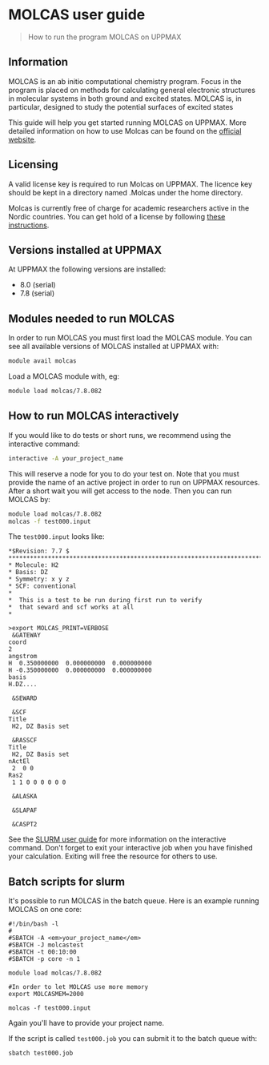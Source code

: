 # MOLCAS user guide

> How to run the program MOLCAS on UPPMAX

## Information
MOLCAS is an ab initio computational chemistry program. Focus in the program is placed on methods for calculating general electronic structures in molecular systems in both ground and excited states. MOLCAS is, in particular, designed to study the potential surfaces of excited states

This guide will help you get started running MOLCAS on UPPMAX. More detailed information on how to use Molcas can be found on the [official website](https://molcas.org/).

## Licensing
A valid license key is required to run Molcas on UPPMAX. The licence key should be kept in a directory named .Molcas under the home directory.

Molcas is currently free of charge for academic researchers active in the Nordic countries. You can get hold of a license by following [these instructions](https://www.molcas.org/order.html).

## Versions installed at UPPMAX
At UPPMAX the following versions are installed:

- 8.0 (serial)
- 7.8 (serial)
## Modules needed to run MOLCAS
In order to run MOLCAS you must first load the MOLCAS module. You can see all available versions of MOLCAS installed at UPPMAX with:

```bash
module avail molcas
```
Load a MOLCAS module with, eg:

```bash
module load molcas/7.8.082
```
## How to run MOLCAS interactively
If you would like to do tests or short runs, we recommend using the interactive command:
```bash
interactive -A your_project_name
```
This will reserve a node for you to do your test on. Note that you must provide the name of an active project in order to run on UPPMAX resources. After a short wait you will get access to the node. Then you can run MOLCAS by:
```bash
module load molcas/7.8.082
molcas -f test000.input
```
The `test000.input` looks like:

``` 
*$Revision: 7.7 $
************************************************************************
* Molecule: H2
* Basis: DZ
* Symmetry: x y z
* SCF: conventional
*
*  This is a test to be run during first run to verify
*  that seward and scf works at all
*
 
>export MOLCAS_PRINT=VERBOSE
 &GATEWAY
coord
2
angstrom
H  0.350000000  0.000000000  0.000000000
H -0.350000000  0.000000000  0.000000000
basis
H.DZ....
 
 &SEWARD
 
 &SCF
Title
 H2, DZ Basis set
 
 &RASSCF
Title
 H2, DZ Basis set
nActEl
 2  0 0
Ras2
 1 1 0 0 0 0 0 0
 
 &ALASKA
 
 &SLAPAF
 
 &CASPT2
```
See the [SLURM user guide](../cluster_guides/slurm.md) for more information on the interactive command. Don't forget to exit your interactive job when you have finished your calculation. Exiting will free the resource for others to use.

## Batch scripts for slurm
It's possible to run MOLCAS in the batch queue. Here is an example running MOLCAS on one core:

```sbatch
#!/bin/bash -l
#
#SBATCH -A <em>your_project_name</em>
#SBATCH -J molcastest
#SBATCH -t 00:10:00
#SBATCH -p core -n 1
 
module load molcas/7.8.082
 
#In order to let MOLCAS use more memory
export MOLCASMEM=2000
 
molcas -f test000.input
```
Again you'll have to provide your project name.

If the script is called `test000.job` you can submit it to the batch queue with:
```bash
sbatch test000.job
```
